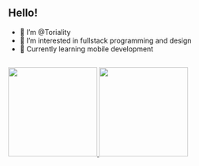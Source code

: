 ## Hello!

- 👋 I’m @Toriality
- 👀 I’m interested in fullstack programming and design
- 🌱 Currently learning mobile development

## 

<div>
  <a href="http://github.com/Toriality">
   <img height='180em' src="https://github-readme-stats.vercel.app/api?username=toriality&count_private=true&hide=contribs,prs,issues&show_icons=true&theme=material-palenight">
   <img height='180em' src="https://github-readme-stats.vercel.app/api/top-langs/?username=toriality&layout=compact&theme=material-palenight"
 >
</div>

<!---
Toriality/Toriality is a ✨ special ✨ repository because its `README.md` (this file) appears on your GitHub profile.
You can click the Preview link to take a look at your changes.
--->
